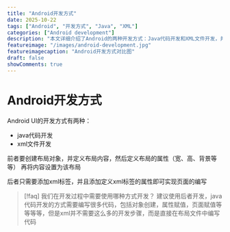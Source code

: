 ```yaml
---
title: "Android开发方式"
date: 2025-10-22
tags: ["Android", "开发方式", "Java", "XML"]
categories: ["Android development"]
description: "本文详细介绍了Android的两种开发方式：Java代码开发和XML文件开发，并推荐使用XML方式进行开发"
featureimage: "/images/android-development.jpg"
featureimagecaption: "Android开发方式对比图"
draft: false
showComments: true
---
```


# Android开发方式

Android UI的开发方式有两种：
- java代码开发
- xml文件开发

前者要创建布局对象，并定义布局内容，然后定义布局的属性（宽、高、背景等等）
再将内容设置为该布局

后者只需要添加xml标签，并且添加定义xml标签的属性即可实现页面的编写

> \[!faq\] 我们在开发过程中需要使用哪种方式开发？
> 建议使用后者开发，java代码开发的方式需要编写很多代码，包括对象创建，属性赋值，页面赋值等等等等，但是xml并不需要这么多的开发步骤，而是直接在布局文件中编写代码
